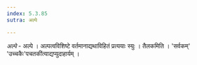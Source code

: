 ```yaml
---
index: 5.3.85
sutra: अल्पे

---
```

_अल्पे_ - अल्पे । अल्पत्वविशिष्टे वर्तमानाद्यथाविहितं प्रत्ययाः स्युः । तैलकमिति । 'सर्वकम्' 'उच्चकैः'पचतकी॑त्याद्यप्युदाहार्यम् । 